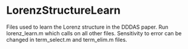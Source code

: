 # LorenzStructureLearn

Files used to learn the Lorenz structure in the DDDAS paper. Run lorenz_learn.m which calls on all other files. Sensitivity to error can be changed in term_select.m and term_elim.m files. 
